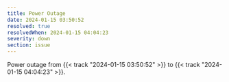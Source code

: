 ```yaml
---
title: Power Outage
date: 2024-01-15 03:50:52
resolved: true
resolvedWhen: 2024-01-15 04:04:23
severity: down
section: issue
---
```


Power outage from {{< track "2024-01-15 03:50:52" >}} to {{< track "2024-01-15 04:04:23" >}}.
